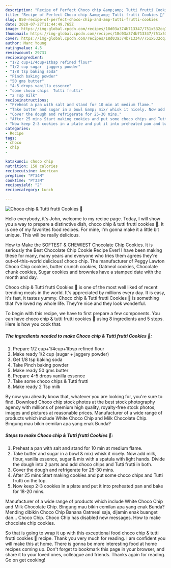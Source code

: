 ```yaml
---
description: "Recipe of Perfect Choco chip &amp;amp; Tutti frutti Cookies 🍪"
title: "Recipe of Perfect Choco chip &amp;amp; Tutti frutti Cookies 🍪"
slug: 850-recipe-of-perfect-choco-chip-and-amp-tutti-frutti-cookies
date: 2020-07-27T11:44:49.765Z
image: https://img-global.cpcdn.com/recipes/18d03a374b713347/751x532cq70/choco-chip-tutti-frutti-cookies-🍪-recipe-main-photo.jpg
thumbnail: https://img-global.cpcdn.com/recipes/18d03a374b713347/751x532cq70/choco-chip-tutti-frutti-cookies-🍪-recipe-main-photo.jpg
cover: https://img-global.cpcdn.com/recipes/18d03a374b713347/751x532cq70/choco-chip-tutti-frutti-cookies-🍪-recipe-main-photo.jpg
author: Marc Young
ratingvalue: 4.5
reviewcount: 29731
recipeingredient:
- "1/2 cup+1/4cup+1tbsp refined flour"
- "1/2 cup sugar  jaggery powder"
- "1/8 tsp baking soda"
- "Pinch baking powder"
- "50 gms butter"
- "4-5 drops vanilla essence"
- "some choco chips  Tutti frutti"
- "2 Tsp milk"
recipeinstructions:
- "Preheat a pan with salt and stand for 10 min at medium flame."
- "Take butter and sugar in a bowl &amp; mix/ whisk it nicely. Now add milk, flour, vanilla essence, sugar &amp; mix with a spatula with light hands. Divide the dough into 2 parts and add choco chips and Tutti frutti in both."
- "Cover the dough and refrigerate for 25-30 mins."
- "After 25 mins Start making cookies and put some choco chips and Tutti frutti on the top."
- "Now keep 2-3 cookies in a plate and put it into preheated pan and bake for 18-20 mins."
categories:
- Recipe
tags:
- choco
- chip
- 

katakunci: choco chip  
nutrition: 158 calories
recipecuisine: American
preptime: "PT34M"
cooktime: "PT33M"
recipeyield: "2"
recipecategory: Lunch

---
```



![Choco chip &amp; Tutti frutti Cookies 🍪](https://img-global.cpcdn.com/recipes/18d03a374b713347/751x532cq70/choco-chip-tutti-frutti-cookies-🍪-recipe-main-photo.jpg)

Hello everybody, it's John, welcome to my recipe page. Today, I will show you a way to prepare a distinctive dish, choco chip &amp; tutti frutti cookies 🍪. It is one of my favorites food recipes. For mine, I'm gonna make it a little bit unique. This will be really delicious.

How to Make the SOFTEST &amp; CHEWIEST Chocolate Chip Cookies. It is seriously the Best Chocolate Chip Cookie Recipe Ever! I have been making these for many, many years and everyone who tries them agrees they&#39;re out-of-this-world delicious! choco chip. The manufacturer of Peggy Lawton Choco Chip cookies, butter crunch cookies, Oatmeal cookies, Chocolate chunk cookies, Sugar cookies and brownies have a stamped date with the month and day.

Choco chip &amp; Tutti frutti Cookies 🍪 is one of the most well liked of recent trending meals in the world. It's appreciated by millions every day. It is easy, it's fast, it tastes yummy. Choco chip &amp; Tutti frutti Cookies 🍪 is something that I've loved my whole life. They're nice and they look wonderful.


To begin with this recipe, we have to first prepare a few components. You can have choco chip &amp; tutti frutti cookies 🍪 using 8 ingredients and 5 steps. Here is how you cook that.

<!--inarticleads1-->

##### The ingredients needed to make Choco chip &amp; Tutti frutti Cookies 🍪:

1. Prepare 1/2 cup+1/4cup+1tbsp refined flour
1. Make ready 1/2 cup (sugar + jaggery powder)
1. Get 1/8 tsp baking soda
1. Take Pinch baking powder
1. Make ready 50 gms butter
1. Prepare 4-5 drops vanilla essence
1. Take some choco chips &amp; Tutti frutti
1. Make ready 2 Tsp milk


By now you already know that, whatever you are looking for, you&#39;re sure to find. Download Choco chip stock photos at the best stock photography agency with millions of premium high quality, royalty-free stock photos, images and pictures at reasonable prices. Manufacturer of a wide range of products which include White Choco Chip and Milk Chocolate Chip. Bingung mau bikin cemilan apa yang enak Bunda? 

<!--inarticleads2-->

##### Steps to make Choco chip &amp; Tutti frutti Cookies 🍪:

1. Preheat a pan with salt and stand for 10 min at medium flame.
1. Take butter and sugar in a bowl &amp; mix/ whisk it nicely. Now add milk, flour, vanilla essence, sugar &amp; mix with a spatula with light hands. Divide the dough into 2 parts and add choco chips and Tutti frutti in both.
1. Cover the dough and refrigerate for 25-30 mins.
1. After 25 mins Start making cookies and put some choco chips and Tutti frutti on the top.
1. Now keep 2-3 cookies in a plate and put it into preheated pan and bake for 18-20 mins.


Manufacturer of a wide range of products which include White Choco Chip and Milk Chocolate Chip. Bingung mau bikin cemilan apa yang enak Bunda? Mending dibikin Choco Chip Banana Oatmeal saja, dijamin enak buanget dan… Choco Chip. Choco Chip has disabled new messages. How to make chocolate chip cookies. 

So that is going to wrap it up with this exceptional food choco chip &amp; tutti frutti cookies 🍪 recipe. Thank you very much for reading. I am confident you will make this at home. There is gonna be more interesting food at home recipes coming up. Don't forget to bookmark this page in your browser, and share it to your loved ones, colleague and friends. Thanks again for reading. Go on get cooking!
